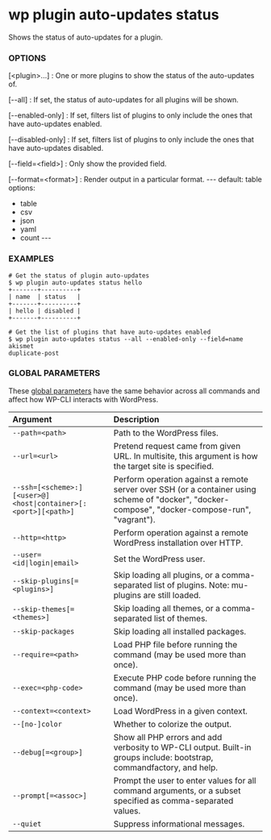 # wp plugin auto-updates status

Shows the status of auto-updates for a plugin.

### OPTIONS

[&lt;plugin&gt;...]
: One or more plugins to show the status of the auto-updates of.

[\--all]
: If set, the status of auto-updates for all plugins will be shown.

[\--enabled-only]
: If set, filters list of plugins to only include the ones that have auto-updates enabled.

[\--disabled-only]
: If set, filters list of plugins to only include the ones that have auto-updates disabled.

[\--field=&lt;field&gt;]
: Only show the provided field.

[\--format=&lt;format&gt;]
: Render output in a particular format.
\---
default: table
options:
  - table
  - csv
  - json
  - yaml
  - count
\---

### EXAMPLES

    # Get the status of plugin auto-updates
    $ wp plugin auto-updates status hello
    +-------+----------+
    | name  | status   |
    +-------+----------+
    | hello | disabled |
    +-------+----------+

    # Get the list of plugins that have auto-updates enabled
    $ wp plugin auto-updates status --all --enabled-only --field=name
    akismet
    duplicate-post

### GLOBAL PARAMETERS

These [global parameters](https://make.wordpress.org/cli/handbook/config/) have the same behavior across all commands and affect how WP-CLI interacts with WordPress.

| **Argument**    | **Description**              |
|:----------------|:-----------------------------|
| `--path=<path>` | Path to the WordPress files. |
| `--url=<url>` | Pretend request came from given URL. In multisite, this argument is how the target site is specified. |
| `--ssh=[<scheme>:][<user>@]<host\|container>[:<port>][<path>]` | Perform operation against a remote server over SSH (or a container using scheme of "docker", "docker-compose", "docker-compose-run", "vagrant"). |
| `--http=<http>` | Perform operation against a remote WordPress installation over HTTP. |
| `--user=<id\|login\|email>` | Set the WordPress user. |
| `--skip-plugins[=<plugins>]` | Skip loading all plugins, or a comma-separated list of plugins. Note: mu-plugins are still loaded. |
| `--skip-themes[=<themes>]` | Skip loading all themes, or a comma-separated list of themes. |
| `--skip-packages` | Skip loading all installed packages. |
| `--require=<path>` | Load PHP file before running the command (may be used more than once). |
| `--exec=<php-code>` | Execute PHP code before running the command (may be used more than once). |
| `--context=<context>` | Load WordPress in a given context. |
| `--[no-]color` | Whether to colorize the output. |
| `--debug[=<group>]` | Show all PHP errors and add verbosity to WP-CLI output. Built-in groups include: bootstrap, commandfactory, and help. |
| `--prompt[=<assoc>]` | Prompt the user to enter values for all command arguments, or a subset specified as comma-separated values. |
| `--quiet` | Suppress informational messages. |
